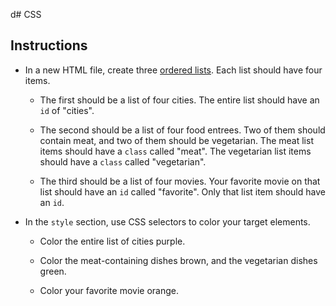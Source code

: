 d# CSS

## Instructions

* In a new HTML file, create three [ordered lists](https://www.w3schools.com/html/html_lists_ordered.asp). Each list should have four items.

  * The first should be a list of four cities. The entire list should have an `id` of "cities".

  * The second should be a list of four food entrees. Two of them should contain meat, and two of them should be vegetarian. The meat list items should have a `class` called "meat". The vegetarian list items should have a `class` called "vegetarian".

  * The third should be a list of four movies. Your favorite movie on that list should have an `id` called "favorite". Only that list item should have an `id`.

* In the `style` section, use CSS selectors to color your target elements.

  * Color the entire list of cities purple.

  * Color the meat-containing dishes brown, and the vegetarian dishes green.

  * Color your favorite movie orange.
